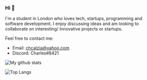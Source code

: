 ### Hi 👋

I'm a student in London who loves tech, startups, programming and software development. I enjoy discussing ideas and am looking to collaborate on interesting/ innovative projects or startups.

Feel free to contact me:
- Email: chcalzia@yahoo.com
- Discord: Charles#8421

![My github stats](https://github-readme-stats.vercel.app/api?username=CharlesCalzia)

![Top Langs](https://github-readme-stats.vercel.app/api/top-langs/?username=CharlesCalzia)
